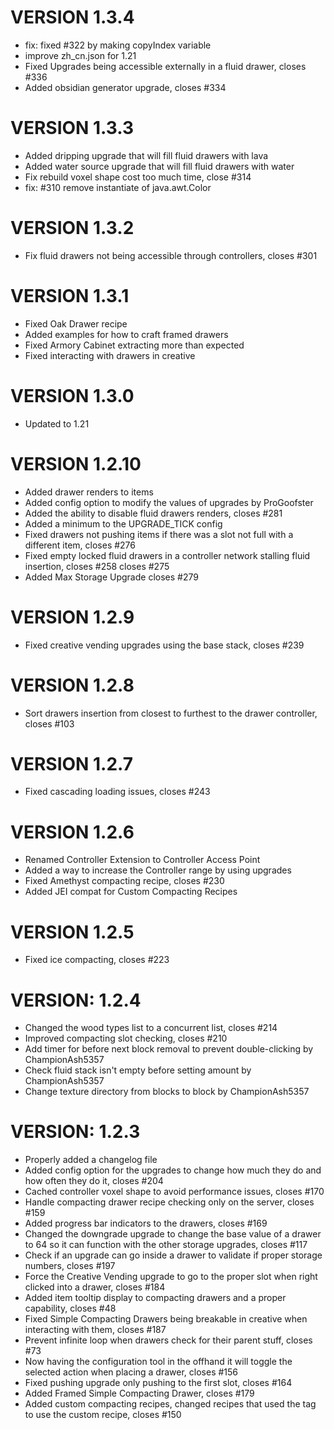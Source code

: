 # VERSION 1.3.4
* fix: fixed #322 by making copyIndex variable
* improve zh_cn.json for 1.21
* Fixed Upgrades being accessible externally in a fluid drawer, closes #336
* Added obsidian generator upgrade, closes #334

# VERSION 1.3.3
* Added dripping upgrade that will fill fluid drawers with lava
* Added water source upgrade that will fill fluid drawers with water
* Fix rebuild voxel shape cost too much time, close #314
* fix: #310 remove instantiate of java.awt.Color

# VERSION 1.3.2
* Fix fluid drawers not being accessible through controllers, closes #301

# VERSION 1.3.1
* Fixed Oak Drawer recipe
* Added examples for how to craft framed drawers
* Fixed Armory Cabinet extracting more than expected
* Fixed interacting with drawers in creative

# VERSION 1.3.0
* Updated to 1.21

# VERSION 1.2.10

* Added drawer renders to items
* Added config option to modify the values of upgrades by ProGoofster
* Added the ability to disable fluid drawers renders, closes #281
* Added a minimum to the UPGRADE_TICK config
* Fixed drawers not pushing items if there was a slot not full with a different item, closes #276 
* Fixed empty locked fluid drawers in a controller network stalling fluid insertion, closes #258 closes #275
* Added Max Storage Upgrade closes #279

# VERSION 1.2.9
* Fixed creative vending upgrades using the base stack, closes #239

# VERSION 1.2.8
* Sort drawers insertion from closest to furthest to the drawer controller, closes #103

# VERSION 1.2.7
* Fixed cascading loading issues, closes #243

# VERSION 1.2.6
* Renamed Controller Extension to Controller Access Point
* Added a way to increase the Controller range by using upgrades
* Fixed Amethyst compacting recipe, closes #230 
* Added JEI compat for Custom Compacting Recipes

# VERSION 1.2.5
* Fixed ice compacting, closes #223

# VERSION: 1.2.4

* Changed the wood types list to a concurrent list, closes #214
* Improved compacting slot checking, closes #210
* Add timer for before next block removal to prevent double-clicking by ChampionAsh5357
* Check fluid stack isn't empty before setting amount by ChampionAsh5357
* Change texture directory from blocks to block by ChampionAsh5357

# VERSION: 1.2.3

* Properly added a changelog file
* Added config option for the upgrades to change how much they do and how often they do it, closes #204
* Cached controller voxel shape to avoid performance issues, closes #170
* Handle compacting drawer recipe checking only on the server, closes #159
* Added progress bar indicators to the drawers, closes #169
* Changed the downgrade upgrade to change the base value of a drawer to 64 so it can function with the other storage
  upgrades, closes #117
* Check if an upgrade can go inside a drawer to validate if proper storage numbers, closes #197
* Force the Creative Vending upgrade to go to the proper slot when right clicked into a drawer, closes #184
* Added item tooltip display to compacting drawers and a proper capability, closes #48
* Fixed Simple Compacting Drawers being breakable in creative when interacting with them, closes #187
* Prevent infinite loop when drawers check for their parent stuff, closes #73
* Now having the configuration tool in the offhand it will toggle the selected action when placing a drawer, closes #156
* Fixed pushing upgrade only pushing to the first slot, closes #164
* Added Framed Simple Compacting Drawer, closes #179
* Added custom compacting recipes, changed recipes that used the tag to use the custom recipe, closes #150
